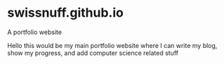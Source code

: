 # swissnuff.github.io
A portfolio website

Hello this would be my main portfolio website where I can write my blog, show my progress, and add computer science related stuff
